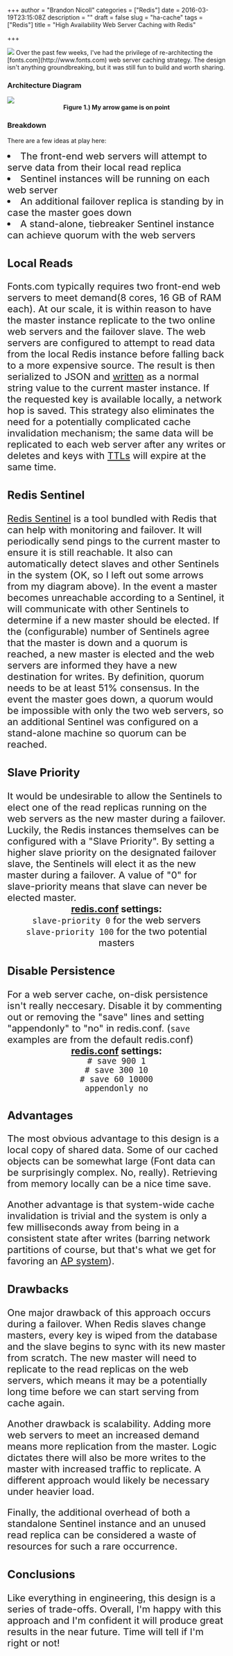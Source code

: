 +++
author = "Brandon Nicoll"
categories = ["Redis"]
date = 2016-03-19T23:15:08Z
description = ""
draft = false
slug = "ha-cache"
tags = ["Redis"]
title = "High Availability Web Server Caching with Redis"

+++

<img src="/CacheMoney.png" style="max-width: 100%" />
Over the past few weeks, I've had the privilege of re-architecting the [fonts.com](http://www.fonts.com) web server caching strategy. The design isn't anything groundbreaking, but it was still fun to build and worth sharing. 

### Architecture Diagram
![](/CachingDiagram-1.png)
<label style="text-align: center; display: block;">**Figure 1.) My arrow game is on point**</label>

### Breakdown
There are a few ideas at play here:
<li style="font-size: 22px;">The front-end web servers will attempt to serve data from their local read replica
<li style="font-size: 22px;">Sentinel instances will be running on each web server
<li style="font-size: 22px;">An additional failover replica is standing by in case the master goes down
<li style="font-size: 22px;">A stand-alone, tiebreaker Sentinel instance can achieve quorum with the web servers

### Local Reads
Fonts.com typically requires two front-end web servers to meet demand(8 cores, 16 GB of RAM each). At our scale, it is within reason to have the master instance replicate to the two online web servers and the failover slave. The web servers are configured to attempt to read data from the local Redis instance before falling back to a more expensive source. The result is then serialized to JSON and [written](http://redis.io/commands/SET) as a normal string value to the current master instance. If the requested key is available locally, a network hop is saved. This strategy also eliminates the need for a potentially complicated cache invalidation mechanism; the same data will be replicated to each web server after any writes or deletes and keys with [TTLs](http://redis.io/commands/ttl) will expire at the same time.

### Redis Sentinel
[Redis Sentinel](http://redis.io/topics/sentinel) is a tool bundled with Redis that can help with monitoring and failover. It will periodically send pings to the current master to ensure it is still reachable. It also can automatically detect slaves and other Sentinels in the system (OK, so I left out some arrows from my diagram above). In the event a master becomes unreachable according to a Sentinel, it will communicate with other Sentinels to determine if a new master should be elected. If the (configurable) number of Sentinels agree that the master is down and a quorum is reached, a new master is elected and the web servers are informed they have a new destination for writes. By definition, quorum needs to be at least 51% consensus. In the event the master goes down, a quorum would be impossible with only the two web servers, so an additional Sentinel was configured on a stand-alone machine so quorum can be reached. 

### Slave Priority
It would be undesirable to allow the Sentinels to elect one of the read replicas running on the web servers as the new master during a failover. Luckily, the Redis instances themselves can be configured with a "Slave Priority". By setting a higher slave priority on the designated failover slave, the Sentinels will elect it as the new master during a failover. A value of "0" for slave-priority means that slave can never be elected master. 
<label style="text-align: center; display: block;" >
**[redis.conf](http://download.redis.io/redis-stable/redis.conf) settings:**  
`slave-priority 0` for the web servers  
`slave-priority 100` for the two potential masters  
</label>
### Disable Persistence
For a web server cache, on-disk persistence isn't really neccesary. Disable it by commenting out or removing the "save" lines and setting "appendonly" to "no" in redis.conf. (`save` examples are from the default redis.conf)
<label style="text-align: center; display: block;" >
**[redis.conf](http://download.redis.io/redis-stable/redis.conf) settings:**  
`# save 900 1`  
`# save 300 10`  
`# save 60 10000`  
`appendonly no`
</label>

### Advantages
The most obvious advantage to this design is a local copy of shared data. Some of our cached objects can be somewhat large (Font data can be surprisingly complex. No, really). Retrieving from memory locally can be a nice time save.

Another advantage is that system-wide cache invalidation is trivial and the system is only a few milliseconds away from being in a consistent state after writes (barring network partitions of course, but that's what we get for favoring an [AP system](https://en.wikipedia.org/wiki/CAP_theorem)).
### Drawbacks
One major drawback of this approach occurs during a failover. When Redis slaves change masters, every key is wiped from the database and the slave begins to sync with its new master from scratch. The new master will need to replicate to the read replicas on the web servers, which means it may be a potentially long time before we can start serving from cache again.

Another drawback is scalability. Adding more web servers to meet an increased demand means more replication from the master. Logic dictates there will also be more writes to the master with increased traffic to replicate. A different approach would likely be necessary under heavier load. 

Finally, the additional overhead of both a standalone Sentinel instance and an unused read replica can be considered a waste of resources for such a rare occurrence. 

### Conclusions
Like everything in engineering, this design is a series of trade-offs. Overall, I'm happy with this approach and I'm confident it will produce great results in the near future. Time will tell if I'm right or not!